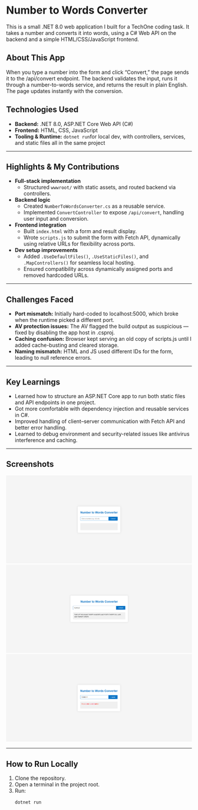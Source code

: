# Number to Words Converter

This is a small .NET 8.0 web application I built for a TechOne coding task. It takes a number and converts it into words, using a C# Web API on the backend and a simple HTML/CSS/JavaScript frontend.

## About This App

When you type a number into the form and click “Convert,” the page sends it to the /api/convert endpoint. The backend validates the input, runs it through a number-to-words service, and returns the result in plain English. The page updates instantly with the conversion.

## Technologies Used

- **Backend:** .NET 8.0, ASP.NET Core Web API (C#)
- **Frontend:** HTML, CSS, JavaScript
- **Tooling & Runtime:** `dotnet run`for local dev, with controllers, services, and static files all in the same project

---

## Highlights & My Contributions

- **Full-stack implementation**
  - Structured `wwwroot/` with static assets, and routed backend via controllers.
- **Backend logic**
  - Created `NumberToWordsConverter.cs` as a reusable service.
  - Implemented `ConvertController` to expose `/api/convert`, handling user input and conversion.
- **Frontend integration**
  - Built `index.html` with a form and result display.
  - Wrote `scripts.js` to submit the form with Fetch API, dynamically using relative URLs for flexibility across ports.
- **Dev setup improvements**
  - Added `.UseDefaultFiles()`, `.UseStaticFiles()`, and `.MapControllers()` for seamless local hosting.
  - Ensured compatibility across dynamically assigned ports and removed hardcoded URLs.

---

## Challenges Faced

- **Port mismatch:** Initially hard-coded to localhost:5000, which broke when the runtime picked a different port.
- **AV protection issues:** The AV flagged the build output as suspicious — fixed by disabling the app host in .csproj.
- **Caching confusion:** Browser kept serving an old copy of scripts.js until I added cache-busting and cleared storage.
- **Naming mismatch:** HTML and JS used different IDs for the form, leading to null reference errors.

---

## Key Learnings

- Learned how to structure an ASP.NET Core app to run both static files and API endpoints in one project.
- Got more comfortable with dependency injection and reusable services in C#.
- Improved handling of client–server communication with Fetch API and better error handling.
- Learned to debug environment and security-related issues like antivirus interference and caching.

---

## Screenshots

![alt text](image-1.png)
![alt text](image-2.png)
![alt text](image-3.png)

---

## How to Run Locally

1. Clone the repository.
2. Open a terminal in the project root.
3. Run:
   ```bash
   dotnet run
